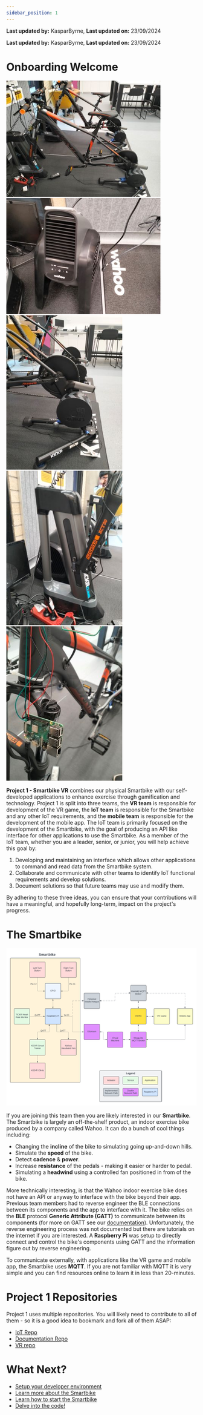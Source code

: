 ```yaml
---
sidebar_position: 1
---
```


**Last updated by:** KasparByrne, **Last updated on:** 23/09/2024


**Last updated by:** KasparByrne, **Last updated on:** 23/09/2024


# Onboarding Welcome

![Smartbike](../img/smartbike-photos/bike-profile.jpg)
![Headwind Fan](../img/smartbike-photos/headwind-fan.jpg)
![KICKR Smart Trainer](../img/smartbike-photos/kickr-left-side.jpg)
![KICKR Climb](../img/smartbike-photos/kickr-climb.jpg)
![Raspberry Pi](../img/smartbike-photos/raspberry-pi-attached.jpg)

**Project 1 - Smartbike VR** combines our physical Smartbike with our self-developed applications to enhance exercise through gamification and technology. Project 1 is split into three teams, the **VR team** is responsible for development of the VR game, the **IoT team** is responsible for the Smartbike and any other IoT requirements, and the **mobile team** is responsible for the development of the mobile app. The IoT team is primarily focused on the development of the Smartbike, with the goal of producing an API like interface for other applications to use the Smartbike. As a member of the IoT team, whether you are a leader, senior, or junior, you will help achieve this goal by:

1. Developing and maintaining an interface which allows other applications to command and read data from the Smartbike system.
2. Collaborate and communicate with other teams to identify IoT functional requirements and develop solutions.
3. Document solutions so that future teams may use and modify them.

By adhering to these three ideas, you can ensure that your contributions will have a meaningful, and hopefully long-term, impact on the project's progress.

# The Smartbike

![Smartbike Network Architecture](../img/architecture/network-architecture.png)

If you are joining this team then you are likely interested in our **Smartbike**. The Smartbike is largely an off-the-shelf product, an indoor exercise bike produced by a company called Wahoo. It can do a bunch of cool things including:

- Changing the **incline** of the bike to simulating going up-and-down hills.
- Simulate the **speed** of the bike.
- Detect **cadence** & **power**.
- Increase **resistance** of the pedals - making it easier or harder to pedal.
- Simulating a **headwind** using a controlled fan positioned in from of the bike.

More technically interesting, is that the Wahoo indoor exercise bike does not have an API or anyway to interface with the bike beyond their app. Previous team members had to reverse engineer the BLE connections between its components and the app to interface with it. The bike relies on the **BLE** protocol **Generic Attribute (GATT)** to communicate between its components (for more on GATT see our [documentation](../technical-background-information/GATT.md)). Unfortunately, the reverse engineering process was not documented but there are tutorials on the internet if you are interested. A **Raspberry Pi** was setup to directly connect and control the bike's components using GATT and the information figure out by reverse engineering.

To communicate externally, with applications like the VR game and mobile app, the Smartbike uses **MQTT**. If you are not familiar with MQTT it is very simple and you can find resources online to learn it in less than 20-minutes.

# Project 1 Repositories

Project 1 uses multiple repositories. You will likely need to contribute to all of them - so it is a good idea to bookmark and fork all of them ASAP:

- [IoT Repo](https://github.com/Redback-Operations/redback-smartbike-iot)
- [Documentation Repo](https://github.com/Redback-Operations/redback-documentation)
- [VR repo](https://github.com/Redback-Operations/redback-smartbike-iot)

# What Next?

- [Setup your developer environment](Developer-Environment-Setup.md)
- [Learn more about the Smartbike](Smartbike-Introduction.md)
- [Learn how to start the Smartbike](../operation/Starting-Smartbike.md)
- [Delve into the code!](https://github.com/Redback-Operations/redback-smartbike-iot)